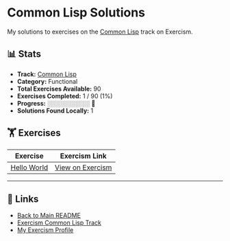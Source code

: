 # Common Lisp Solutions

My solutions to exercises on the [Common Lisp](https://exercism.org/tracks/common-lisp) track on Exercism.

## 📊 Stats

- **Track:** [Common Lisp](https://exercism.org/tracks/common-lisp)
- **Category:** Functional
- **Total Exercises Available:** 90
- **Exercises Completed:** 1 / 90 (1%)
- **Progress:** ░░░░░░░░░░ 🔴
- **Solutions Found Locally:** 1

## 🏋️ Exercises

| Exercise | Exercism Link |
|----------|---------------|
| [Hello World](hello-world/README.md) | [View on Exercism](https://exercism.org/tracks/common-lisp/exercises/hello-world) |

---

## 🔗 Links

- [Back to Main README](../README.md)
- [Exercism Common Lisp Track](https://exercism.org/tracks/common-lisp)
- [My Exercism Profile](https://exercism.org/profiles/princemuel)
